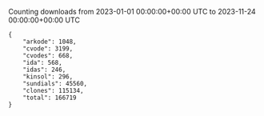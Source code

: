 
Counting downloads from 2023-01-01 00:00:00+00:00 UTC to 2023-11-24 00:00:00+00:00 UTC

```
{
    "arkode": 1048,
    "cvode": 3199,
    "cvodes": 668,
    "ida": 568,
    "idas": 246,
    "kinsol": 296,
    "sundials": 45560,
    "clones": 115134,
    "total": 166719
}
```

